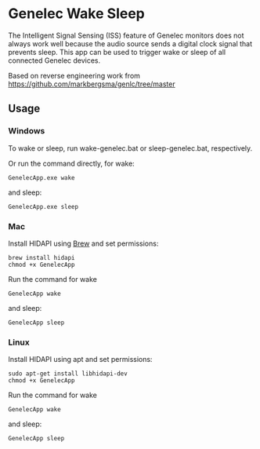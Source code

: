 # Genelec Wake Sleep
The Intelligent Signal Sensing (ISS) feature of Genelec monitors does not always work well because the audio source sends a digital clock signal that prevents sleep. This app can be used to trigger wake or sleep of all connected Genelec devices.

Based on reverse engineering work from https://github.com/markbergsma/genlc/tree/master

## Usage

### Windows
To wake or sleep, run wake-genelec.bat or sleep-genelec.bat, respectively.

Or run the command directly, for wake:
```
GenelecApp.exe wake
```

and sleep:
```
GenelecApp.exe sleep
```

### Mac
Install HIDAPI using [Brew](https://brew.sh/) and set permissions:
```
brew install hidapi
chmod +x GenelecApp
```

Run the command for wake
```
GenelecApp wake
```

and sleep:
```
GenelecApp sleep
```

### Linux
Install HIDAPI using apt and set permissions:
```
sudo apt-get install libhidapi-dev
chmod +x GenelecApp
```

Run the command for wake
```
GenelecApp wake
```

and sleep:
```
GenelecApp sleep
```